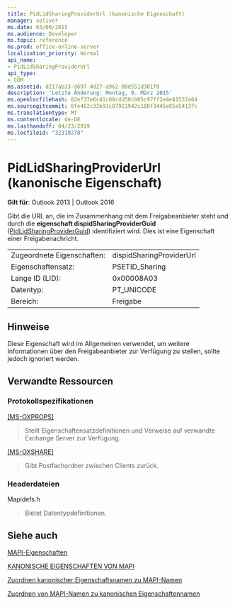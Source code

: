 ```yaml
---
title: PidLidSharingProviderUrl (kanonische Eigenschaft)
manager: soliver
ms.date: 03/09/2015
ms.audience: Developer
ms.topic: reference
ms.prod: office-online-server
localization_priority: Normal
api_name:
- PidLidSharingProviderUrl
api_type:
- COM
ms.assetid: d217ab33-d697-4d27-a962-08d551d301f0
description: 'Letzte Änderung: Montag, 9. März 2015'
ms.openlocfilehash: 82ef37e6c41c88cdd58cb05c97ff2e4e41537a64
ms.sourcegitcommit: 8fe462c32b91c87911942c188f3445e85a54137c
ms.translationtype: MT
ms.contentlocale: de-DE
ms.lasthandoff: 04/23/2019
ms.locfileid: "32319278"
---
```

# <a name="pidlidsharingproviderurl-canonical-property"></a>PidLidSharingProviderUrl (kanonische Eigenschaft)

  
  
**Gilt für**: Outlook 2013 | Outlook 2016 
  
Gibt die URL an, die im Zusammenhang mit dem Freigabeanbieter steht und durch die **eigenschaft dispidSharingProviderGuid** ([PidLidSharingProviderGuid](pidlidsharingproviderguid-canonical-property.md)) identifiziert wird. Dies ist eine Eigenschaft einer Freigabenachricht.
  
|||
|:-----|:-----|
|Zugeordnete Eigenschaften:  <br/> |dispidSharingProviderUrl  <br/> |
|Eigenschaftensatz:  <br/> |PSETID_Sharing  <br/> |
|Lange ID (LID):  <br/> |0x00008A03  <br/> |
|Datentyp:  <br/> |PT_UNICODE  <br/> |
|Bereich:  <br/> |Freigabe  <br/> |
   
## <a name="remarks"></a>Hinweise

Diese Eigenschaft wird im Allgemeinen verwendet, um weitere Informationen über den Freigabeanbieter zur Verfügung zu stellen, sollte jedoch ignoriert werden.
  
## <a name="related-resources"></a>Verwandte Ressourcen

### <a name="protocol-specifications"></a>Protokollspezifikationen

[[MS-OXPROPS]](https://msdn.microsoft.com/library/f6ab1613-aefe-447d-a49c-18217230b148%28Office.15%29.aspx)
  
> Stellt Eigenschaftensatzdefinitionen und Verweise auf verwandte Exchange Server zur Verfügung.
    
[[MS-OXSHARE]](https://msdn.microsoft.com/library/e4e5bd27-d5e0-43f9-a6ea-550876724f3d%28Office.15%29.aspx)
  
> Gibt Postfachordner zwischen Clients zurück.
    
### <a name="header-files"></a>Headerdateien

Mapidefs.h
  
> Bietet Datentypdefinitionen.
    
## <a name="see-also"></a>Siehe auch



[MAPI-Eigenschaften](mapi-properties.md)
  
[KANONISCHE EIGENSCHAFTEN VON MAPI](mapi-canonical-properties.md)
  
[Zuordnen kanonischer Eigenschaftsnamen zu MAPI-Namen](mapping-canonical-property-names-to-mapi-names.md)
  
[Zuordnen von MAPI-Namen zu kanonischen Eigenschaftennamen](mapping-mapi-names-to-canonical-property-names.md)

